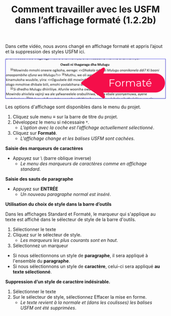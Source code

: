 ﻿---
title: Comment travailler avec les USFM dans l’affichage formaté (1.2.2b)
---

Dans cette vidéo, nous avons changé en affichage formaté et appris l’ajout et la suppression des styles USFM ici.

![](../media/66b503036e5988be48dd90578f64ece7.png)

Les options d'affichage sont disponibles dans le menu du projet.

1.  Cliquez sule menu **≡** sur la barre de titre du projet.
1.  Développez le menu si nécessaire ˅.
     -  *L’option avec la coche est l’affichage actuellement sélectionné*.
1.  Cliquez sur **Formaté**.
     -  *L'affichage change et les balises USFM sont cachées*.

**Saisie des marqueurs de caractères**

-  Appuyez sur \\ (barre oblique inverse)
    -  *Le menu des marqueurs de caractères comme en affichage standard*.

**Saisie des sauts de paragraphe**

-  Appuyez sur **ENTRÉE**
     -  *Un nouveau paragraphe normal est inséré*.

**Utilisation du choix de style dans la barre d’outils**

Dans les affichages Standard et Formaté, le marqueur qui s'applique au texte est affiché dans le sélecteur de style de la barre d'outils.

1.  Sélectionner le texte
1.  Cliquez sur le sélecteur de style.
     -  *Les marqueurs les plus courants sont  en haut*.
1.  Sélectionnez un marqueur
-  Si nous sélectionnons un style de **paragraphe**, il sera appliqué à l'ensemble du **paragraphe**.
-  Si nous sélectionnons un style de **caractère**, celui-ci sera appliqué **au texte sélectionné**.

**Suppression d’un style de caractère indésirable.**

1.  Sélectionner le texte
1.  Sur le sélecteur de style, sélectionnez Effacer la mise en forme.
     -  *Le texte revient à la normale et (dans les coulisses) les balises USFM ont été supprimées*.

